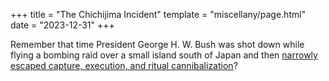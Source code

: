 +++
title = "The Chichijima Incident"
template = "miscellany/page.html"
date = "2023-12-31"
+++

Remember that time President George H. W. Bush was shot down while flying a bombing raid over a small island south of Japan and then [narrowly escaped capture, execution, and ritual cannibalization](https://en.wikipedia.org/wiki/Chichijima_incident)?
